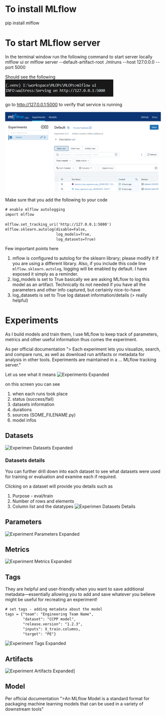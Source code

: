 # To install MLflow 
pip install mlflow

# To start MLflow server
In the terminal window run the following command to start server locally
mlflow ui
or
mlflow server --default-artifact-root ./mlruns --host 127.0.0.0 --port 5000

Should see the following
![Starting MLflow](static/screenshoots/MlFlow_Start_Command.png)

go to http://127.0.0.1:5000 to verify that service is running

![Main Screen](static/screenshoots/MlFlow_Experiments.png)

Make sure that you add the following to your code
```
# enable mlflow autologging
import mlflow

mlflow.set_tracking_uri('http://127.0.0.1:5000')
mlflow.sklearn.autolog(disable=False,
                       log_models=True,
                       log_datasets=True)
```
Few important points here
1. mflow is configured to autolog for the sklearn library; please modify it if you are using a different library. Also, if you include this code line 
```mlflow.sklearn.autolog```, logging will be enabled by default. I have exposed it simply as a reminder.
1. log_models is set to True
        basically we are asking MLflow to log this model as an artifact. Technically its not needed if you have all the parameters and other info captured, but certainly nice-to-have
1. log_datasets is set to True
        log dataset information/details (> really helpful)

# Experiments 

As I build models and train them, I use MLflow to keep track of parameters, metrics and other useful information thus comes the experiment. 

As per official documentation "> Each experiment lets you visualize, search, and compare runs, as well as download run artifacts or metadata for analysis in other tools. Experiments are maintained in a ... MLflow tracking server."

Let us see what it means
![Experiments Expanded](static/screenshoots/MlFlow_Experiments_Expanded.png)

on this screen you can see 
1. when each runs took place
1. status (success/fail)
1. datasets information
1. durations
1. sources (SOME_FILENAME.py)
1. model infos


## Datasets
![Experimen Datasets Expanded](static/screenshoots/MlFlow_Experiments_Expanded_Datasets.png)

### Datasets details 
You can further drill down into each dataset to see what datasets were used for training or evaluation and examine each if required.

Clicking on a dataset will provide you details such as
1. Purpose - eval/train
1. Number of rows and elements
1. Column list and the datatypes
![Experimen Datasets Details](static/screenshoots/MlFlow_Experiments_Expanded_Datasets_Drill.png)


## Parameters
![Experiment Parameters Expanded](static/screenshoots/MlFlow_Experiments_Expanded_Parameters.png)


## Metrics
![Experiment Metrics Expanded](static/screenshoots/MlFlow_Experiments_Expanded_Metrics.png)


## Tags

They are helpful and user-friendly when you want to save additional metadata—essentially allowing you to add and save whatever you believe might be useful for recreating an experiment!
```
# set tags - adding metadata about the model
tags = {"team": "Engineering Team Name",
        "dataset": "CCPP model",
        "release.version": "1.2.3",
        "inputs": X_train.columns,
        "target": "PE"}
```

![Experiment Tags Expanded](static/screenshoots/MlFlow_Experiments_Expanded_Tags.png)


## Artifacts
![Experiment Artifacts Expanded](static/screenshoots/MlFlow_Experiments_Expanded_Artifacts.png)]


## Model

Per official documentation ">An MLflow Model is a standard format for packaging machine learning models that can be used in a variety of downstream tools"